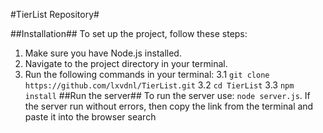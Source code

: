 #TierList Repository#

##Installation##
To set up the project, follow these steps:
1. Make sure you have Node.js installed.
2. Navigate to the project directory in your terminal.
3. Run the following commands in your terminal:
  3.1 `git clone https://github.com/lxvdnl/TierList.git`
  3.2 `cd TierList`
  3.3 `npm install`
##Run the server##
To run the server use: `node server.js`. If the server run without errors, then copy the link from the terminal and paste it into the browser search
